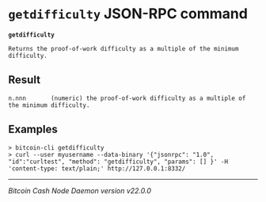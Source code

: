 `getdifficulty` JSON-RPC command
================================

**`getdifficulty`**

```
Returns the proof-of-work difficulty as a multiple of the minimum difficulty.
```

Result
------

```
n.nnn       (numeric) the proof-of-work difficulty as a multiple of the minimum difficulty.
```

Examples
--------

```
> bitcoin-cli getdifficulty
> curl --user myusername --data-binary '{"jsonrpc": "1.0", "id":"curltest", "method": "getdifficulty", "params": [] }' -H 'content-type: text/plain;' http://127.0.0.1:8332/
```

***

*Bitcoin Cash Node Daemon version v22.0.0*
